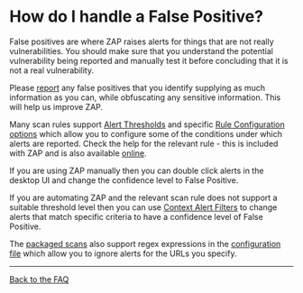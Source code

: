 # How do I handle a False Positive?

False positives are where ZAP raises alerts for things that are not really vulnerabilities.
You should make sure that you understand the potential vulnerability being reported and manually test it before concluding that it is not a real vulnerability.

Please [report](https://github.com/zaproxy/zaproxy/issues/new?labels=bug&template=Bug_report.md) any false positives that you identify supplying as much information as you can, while obfuscating any sensitive information. This will help us improve ZAP.

Many scan rules support [Alert Thresholds](https://github.com/zaproxy/zap-core-help/wiki/HelpUiDialogsScanpolicy#threshold) and specific [Rule Configuration options](https://github.com/zaproxy/zap-core-help/wiki/HelpUiDialogsOptionsRuleconfig) which allow you to configure some of the conditions under which alerts are reported. Check the help for the relevant rule - this is included with ZAP and is also available [online](https://github.com/zaproxy/zap-extensions/wiki).

If you are using ZAP manually then you can double click alerts in the desktop UI and change the confidence level to False Positive.

If you are automating ZAP and the relevant scan rule does not support a suitable threshold level then you can use [Context Alert Filters](https://github.com/zaproxy/zap-extensions/wiki/HelpAddonsAlertFiltersAlertFilter) to change alerts that match specific criteria to have a confidence level of False Positive.

The [packaged scans](https://github.com/zaproxy/zaproxy/wiki/Packaged-Scans) also support regex expressions in the [configuration file](https://github.com/zaproxy/zaproxy/wiki/ZAP-Baseline-Scan#configuration-file) which allow you to ignore alerts for the URLs you specify.

---

[Back to the FAQ](FAQtoplevel)